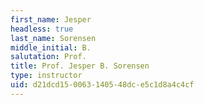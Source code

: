 ```yaml
---
first_name: Jesper
headless: true
last_name: Sorensen
middle_initial: B.
salutation: Prof.
title: Prof. Jesper B. Sorensen
type: instructor
uid: d21dcd15-0063-1405-48dc-e5c1d8a4c4cf
---
```

